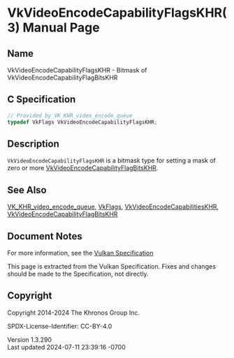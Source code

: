 # VkVideoEncodeCapabilityFlagsKHR(3) Manual Page

## Name

VkVideoEncodeCapabilityFlagsKHR - Bitmask of
VkVideoEncodeCapabilityFlagBitsKHR



## <a href="#_c_specification" class="anchor"></a>C Specification

``` c
// Provided by VK_KHR_video_encode_queue
typedef VkFlags VkVideoEncodeCapabilityFlagsKHR;
```

## <a href="#_description" class="anchor"></a>Description

`VkVideoEncodeCapabilityFlagsKHR` is a bitmask type for setting a mask
of zero or more
[VkVideoEncodeCapabilityFlagBitsKHR](https://registry.khronos.org/vulkan/specs/1.3-extensions/man/html/VkVideoEncodeCapabilityFlagBitsKHR.html).

## <a href="#_see_also" class="anchor"></a>See Also

[VK_KHR_video_encode_queue](https://registry.khronos.org/vulkan/specs/1.3-extensions/man/html/VK_KHR_video_encode_queue.html),
[VkFlags](https://registry.khronos.org/vulkan/specs/1.3-extensions/man/html/VkFlags.html),
[VkVideoEncodeCapabilitiesKHR](https://registry.khronos.org/vulkan/specs/1.3-extensions/man/html/VkVideoEncodeCapabilitiesKHR.html),
[VkVideoEncodeCapabilityFlagBitsKHR](https://registry.khronos.org/vulkan/specs/1.3-extensions/man/html/VkVideoEncodeCapabilityFlagBitsKHR.html)

## <a href="#_document_notes" class="anchor"></a>Document Notes

For more information, see the <a
href="https://registry.khronos.org/vulkan/specs/1.3-extensions/html/vkspec.html#VkVideoEncodeCapabilityFlagsKHR"
target="_blank" rel="noopener">Vulkan Specification</a>

This page is extracted from the Vulkan Specification. Fixes and changes
should be made to the Specification, not directly.

## <a href="#_copyright" class="anchor"></a>Copyright

Copyright 2014-2024 The Khronos Group Inc.

SPDX-License-Identifier: CC-BY-4.0

Version 1.3.290  
Last updated 2024-07-11 23:39:16 -0700
